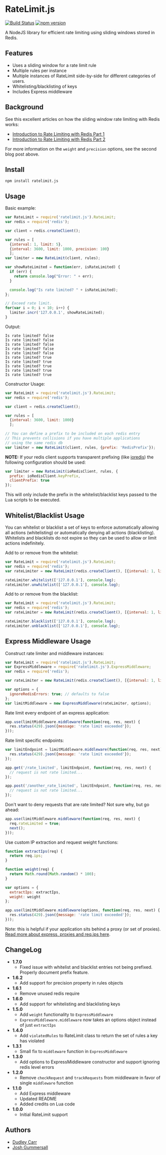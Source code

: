 RateLimit.js
============
[![Build
Status](https://travis-ci.org/dudleycarr/ratelimit.js.svg)](https://travis-ci.org/dudleycarr/ratelimit.js) [![npm version](https://badge.fury.io/js/ratelimit.js.svg)](http://badge.fury.io/js/ratelimit.js)

A NodeJS library for efficient rate limiting using sliding windows stored in Redis.

Features
--------
* Uses a sliding window for a rate limit rule
* Multiple rules per instance
* Multiple instances of RateLimit side-by-side for different categories of users.
* Whitelisting/blacklisting of keys
* Includes Express middleware

Background
----------
See this excellent articles on how the sliding window rate limiting with Redis
works:

* [Introduction to Rate Limiting with Redis Part 1](http://www.dr-josiah.com/2014/11/introduction-to-rate-limiting-with.html)
* [Introduction to Rate Limiting with Redis Part 2](http://www.dr-josiah.com/2014/11/introduction-to-rate-limiting-with_26.html)

For more information on the `weight` and `precision` options, see the second
blog post above.

Install
-------

```
npm install ratelimit.js
```

Usage
-----

Basic example:

```javascript
var RateLimit = require('ratelimit.js').RateLimit;
var redis = require('redis');

var client = redis.createClient();

var rules = [
  {interval: 1, limit: 5},
  {interval: 3600, limit: 1000, precision: 100}
  ];
var limiter = new RateLimit(client, rules);

var showRateLimited = function(err, isRateLimited) {
  if (err) {
    return console.log("Error: " + err);
  }

  console.log("Is rate limited? " + isRateLimited);
};

// Exceed rate limit.
for(var i = 0; i < 10; i++) {
  limiter.incr('127.0.0.1', showRateLimited);
}
```


Output:
```
Is rate limited? false
Is rate limited? false
Is rate limited? false
Is rate limited? false
Is rate limited? false
Is rate limited? true
Is rate limited? true
Is rate limited? true
Is rate limited? true
Is rate limited? true
```

Constructor Usage:

```javascript
var RateLimit = require('ratelimit.js').RateLimit;
var redis = require('redis');

var client = redis.createClient();

var rules = [
  {interval: 3600, limit: 1000}
  ];

// You can define a prefix to be included on each redis entry
// This prevents collisions if you have multiple applications
// using the same redis db
var limiter = new RateLimit(client, rules, {prefix: 'RedisPrefix'});
```

**NOTE:** If your redis client supports transparent prefixing (like
[ioredis](https://github.com/luin/ioredis#transparent-key-prefixing))
the following configuration should be used:

```javascript
var limiter = new RateLimit(ioRedisClient, rules, {
  prefix: ioRedisClient.keyPrefix,
  clientPrefix: true
});
```

This will only include the prefix in the whitelist/blacklist keys passed to
the Lua scripts to be executed.

Whitelist/Blacklist Usage
-------------------------

You can whitelist or blacklist a set of keys to enforce automatically allowing all actions
(whitelisting) or automatically denying all actions (blacklisting). Whitelists and blacklists
do not expire so they can be used to allow or limit actions indefinitely.

Add to or remove from the whitelist:

```javascript
var RateLimit = require('ratelimit.js').RateLimit;
var redis = require('redis');
var rateLimiter = new RateLimit(redis.createClient(), [{interval: 1, limit: 10}]);

rateLimiter.whitelist(['127.0.0.1'], console.log);
rateLimiter.unwhitelist(['127.0.0.1'], console.log);
```

Add to or remove from the blacklist:

```javascript
var RateLimit = require('ratelimit.js').RateLimit;
var redis = require('redis');
var rateLimiter = new RateLimit(redis.createClient(), [{interval: 1, limit: 10}]);

rateLimiter.blacklist(['127.0.0.1'], console.log);
rateLimiter.unblacklist(['127.0.0.1'], console.log);
```

Express Middleware Usage
------------------------

Construct rate limiter and middleware instances:

```javascript
var RateLimit = require('ratelimit.js').RateLimit;
var ExpressMiddleware = require('ratelimit.js').ExpressMiddleware;
var redis = require('redis');

var rateLimiter = new RateLimit(redis.createClient(), [{interval: 1, limit: 10}]);

var options = {
  ignoreRedisErrors: true; // defaults to false
};
var limitMiddleware = new ExpressMiddleware(rateLimiter, options);
```

Rate limit every endpoint of an express application:

```javascript
app.use(limitMiddleware.middleware(function(req, res, next) {
  res.status(429).json({message: 'rate limit exceeded'});
}));
```

Rate limit specific endpoints:

```javascript
var limitEndpoint = limitMiddleware.middleware(function(req, res, next) {
  res.status(429).json({message: 'rate limit exceeded'});
});

app.get('/rate_limited', limitEndpoint, function(req, res, next) {
  // request is not rate limited...
});

app.post('/another_rate_limited', limitEndpoint, function(req, res, next) {
  // request is not rate limited...
});
```

Don't want to deny requests that are rate limited? Not sure why, but go ahead:

```javascript
app.use(limitMiddleware.middleware(function(req, res, next) {
  req.rateLimited = true;
  next();
}));
```

Use custom IP extraction and request weight functions:

```javascript
function extractIps(req) {
  return req.ips;
}

function weight(req) {
  return Math.round(Math.random() * 100);
}

var options = {
  extractIps: extractIps,
  weight: weight
};

app.use(limitMiddleware.middleware(options, function(req, res, next) {
  res.status(429).json({message: 'rate limit exceeded'});
}));
```

Note: this is helpful if your application sits behind a proxy (or set of proxies).
[Read more about express, proxies and req.ips here](http://expressjs.com/guide/behind-proxies.html).

ChangeLog
---------
* **1.7.0**
  * Fixed issue with whitelist and blacklist entries not being prefixed. Properly document prefix feature.
* **1.6.2**
  * Add support for precision property in rules objects
* **1.6.1**
  * Remove unused redis require
* **1.6.0**
  * Add support for whitelisting and blacklisting keys
* **1.5.0**
  * Add `weight` functionality to `ExpressMiddleware`
  * `ExpressMiddleware.middleware` now takes an options object instead of just `extractIps`
* **1.4.0**
  * Add `violatedRules` to RateLimit class to return the set of rules a key has violated
* **1.3.1**
  * Small fix to `middleware` function in `ExpressMiddleware`
* **1.3.0**
  * Add options to ExpressMiddleware constructor and support ignoring redis level errors
* **1.2.0**
  * Remove `checkRequest` and `trackRequests` from middleware in favor of single `middleware` function
* **1.1.0**
  * Add Express middleware
  * Updated README
  * Added credits on Lua code
* **1.0.0**
  * Initial RateLimit support

Authors
-------

* [Dudley Carr](https://github.com/dudleycarr)
* [Josh Gummersall](https://github.com/joshgummersall)

